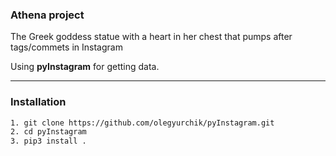 ### Athena project

The Greek goddess statue with a heart in her chest that pumps after tags/commets in Instagram

Using **pyInstagram** for getting data.
***

### Installation  
```bash
1. git clone https://github.com/olegyurchik/pyInstagram.git
2. cd pyInstagram
3. pip3 install .
```

